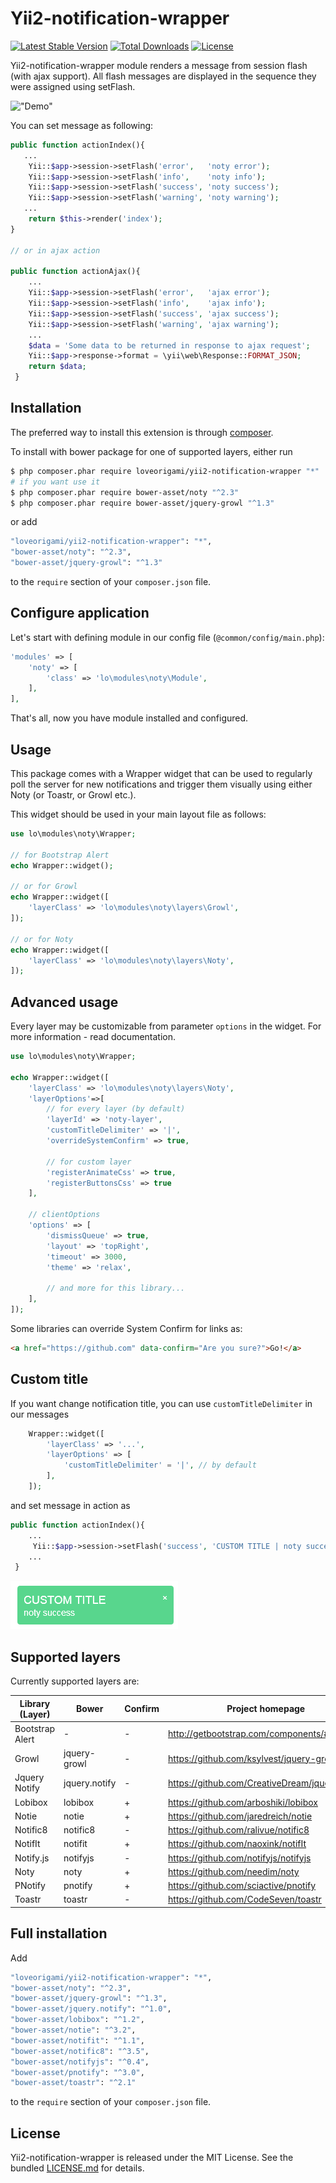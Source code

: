 # Yii2-notification-wrapper
[![Latest Stable Version](https://poser.pugx.org/loveorigami/yii2-notification-wrapper/v/stable)](https://packagist.org/packages/loveorigami/yii2-notification-wrapper) 
[![Total Downloads](https://poser.pugx.org/loveorigami/yii2-notification-wrapper/downloads)](https://packagist.org/packages/loveorigami/yii2-notification-wrapper)
[![License](https://poser.pugx.org/loveorigami/yii2-notification-wrapper/license)](https://packagist.org/packages/loveorigami/yii2-notification-wrapper)

Yii2-notification-wrapper module renders a message from session flash (with ajax support). All flash messages are displayed in the sequence they were assigned using setFlash.

!["Demo"](docs/img/noty-demo.jpg)

You can set message as following:

 ```php
public function actionIndex(){
    ...
     Yii::$app->session->setFlash('error',   'noty error');
     Yii::$app->session->setFlash('info',    'noty info');
     Yii::$app->session->setFlash('success', 'noty success');
     Yii::$app->session->setFlash('warning', 'noty warning');
    ...
     return $this->render('index');
 }

 // or in ajax action

 public function actionAjax(){
     ...
     Yii::$app->session->setFlash('error',   'ajax error');
     Yii::$app->session->setFlash('info',    'ajax info');
     Yii::$app->session->setFlash('success', 'ajax success');
     Yii::$app->session->setFlash('warning', 'ajax warning');
     ...
     $data = 'Some data to be returned in response to ajax request';
     Yii::$app->response->format = \yii\web\Response::FORMAT_JSON;
     return $data;
  }
 ```

Installation
------------
The preferred way to install this extension is through [composer](http://getcomposer.org/download/).

To install with bower package for one of supported layers, either run

```bash
$ php composer.phar require loveorigami/yii2-notification-wrapper "*"
# if you want use it
$ php composer.phar require bower-asset/noty "^2.3"
$ php composer.phar require bower-asset/jquery-growl "^1.3" 
```

or add

```bash
"loveorigami/yii2-notification-wrapper": "*",
"bower-asset/noty": "^2.3",
"bower-asset/jquery-growl": "^1.3"
```

to the ```require``` section of your `composer.json` file.


Configure application
---------------------
Let's start with defining module in our config file (`@common/config/main.php`):

```php
'modules' => [
    'noty' => [
        'class' => 'lo\modules\noty\Module',
    ],
],
```
That's all, now you have module installed and configured.

Usage
-----
This package comes with a Wrapper widget that can be used to regularly poll the server for new notifications and trigger them visually using either Noty (or Toastr, or Growl etc.).

This widget should be used in your main layout file as follows:

```php
use lo\modules\noty\Wrapper;

// for Bootstrap Alert
echo Wrapper::widget();

// or for Growl
echo Wrapper::widget([
    'layerClass' => 'lo\modules\noty\layers\Growl',
]);

// or for Noty
echo Wrapper::widget([
    'layerClass' => 'lo\modules\noty\layers\Noty',
]);
```


Advanced usage
--------------
Every layer may be customizable from parameter ```options``` in the widget.
For more information - read documentation.

```php
use lo\modules\noty\Wrapper;

echo Wrapper::widget([
    'layerClass' => 'lo\modules\noty\layers\Noty',
    'layerOptions'=>[
        // for every layer (by default)
        'layerId' => 'noty-layer',
        'customTitleDelimiter' => '|',
        'overrideSystemConfirm' => true,

        // for custom layer
        'registerAnimateCss' => true,
        'registerButtonsCss' => true
    ],

    // clientOptions
    'options' => [
        'dismissQueue' => true,
        'layout' => 'topRight',
        'timeout' => 3000,
        'theme' => 'relax',

        // and more for this library...
    ],
]);

```

Some libraries can override System Confirm for links as:

```html
<a href="https://github.com" data-confirm="Are you sure?">Go!</a>
```

Custom title
------------
If you want change notification title, you can use ```customTitleDelimiter``` in our messages

```php
    Wrapper::widget([
        'layerClass' => '...',
        'layerOptions' => [
            'customTitleDelimiter' = '|', // by default
        ],
    ]);
```

and set message in action as

```php
public function actionIndex(){
    ...
     Yii::$app->session->setFlash('success', 'CUSTOM TITLE | noty success');
    ...
 }
```
!["Custom Title"](docs/img/custom_title.png)


Supported layers
----------------
Currently supported layers are:

| Library (Layer) | Bower         | Confirm | Project homepage                                 | Docs                          |
| --------------- | ------------- | ------- | ------------------------------------------------ | ----------------------------- |
| Bootstrap Alert | -             |    -    | http://getbootstrap.com/components/#alerts       | [read](docs/Alert.md)         |
| Growl           | jquery-growl  |    -    | https://github.com/ksylvest/jquery-growl         | [read](docs/Growl.md)         |
| Jquery Notify   | jquery.notify |    -    | https://github.com/CreativeDream/jquery.notify   | [read](docs/JqueryNotify.md)  |
| Lobibox         | lobibox       |    +    | https://github.com/arboshiki/lobibox             | [read](docs/Lobibox.md)       |
| Notie           | notie         |    +    | https://github.com/jaredreich/notie              | [read](docs/Notie.md)         |
| Notific8        | notific8      |    -    | https://github.com/ralivue/notific8              | [read](docs/Notific8.md)      |
| NotifIt         | notifit       |    +    | https://github.com/naoxink/notifIt               | [read](docs/NotifIt.md)       |
| Notify.js       | notifyjs      |    -    | https://github.com/notifyjs/notifyjs             | [read](docs/Notifyjs.md)      |
| Noty            | noty          |    +    | https://github.com/needim/noty                   | [read](docs/Noty.md)          |
| PNotify         | pnotify       |    +    | https://github.com/sciactive/pnotify             | [read](docs/PNotify.md)       |
| Toastr          | toastr        |    -    | https://github.com/CodeSeven/toastr              | [read](docs/Toastr.md)        |


Full installation
--------
Add

```bash
"loveorigami/yii2-notification-wrapper": "*",
"bower-asset/noty": "^2.3",
"bower-asset/jquery-growl": "^1.3",
"bower-asset/jquery.notify": "^1.0",
"bower-asset/lobibox": "^1.2",
"bower-asset/notie": "^3.2",
"bower-asset/notifit": "^1.1",
"bower-asset/notific8": "^3.5",
"bower-asset/notifyjs": "^0.4",
"bower-asset/pnotify": "^3.0",
"bower-asset/toastr": "^2.1"
```

to the ```require``` section of your `composer.json` file.

License
-------
Yii2-notification-wrapper is released under the MIT License. See the bundled [LICENSE.md](LICENSE.md)
for details.
